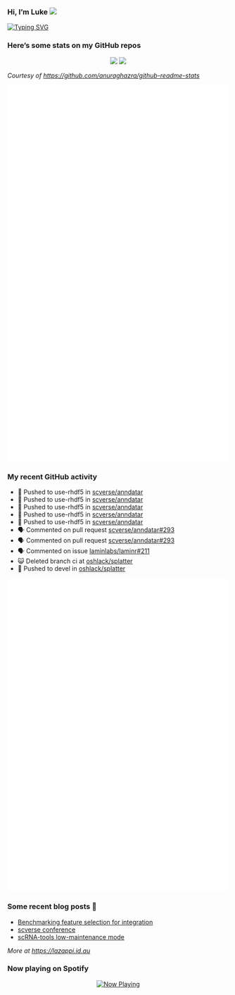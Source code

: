 
<!-- README.md is generated from README.Rmd. Please edit that file -->

### Hi, I’m Luke <img src="https://raw.githubusercontent.com/MartinHeinz/MartinHeinz/master/wave.gif" width="30px">

<!-- Customise this at https://readme-typing-svg.demolab.com -->

[![Typing
SVG](https://readme-typing-svg.demolab.com?font=Fira+Code&duration=3000&pause=200&color=9D24F7&center=true&random=true&width=435&lines=Data+scientist;Bioinformatician;Package+developer;Workflow+engineer)](https://git.io/typing-svg)

<!--
**lazappi/lazappi** is a ✨ _special_ ✨ repository because its `README.md` (this file) appears on your GitHub profile.
&#10;Here are some ideas to get you started:
&#10;- 🔭 I’m currently working on ...
- 🌱 I’m currently learning ...
- 👯 I’m looking to collaborate on ...
- 🤔 I’m looking for help with ...
- 💬 Ask me about ...
- 📫 How to reach me: ...
- 😄 Pronouns: ...
- ⚡ Fun fact: ...
-->

### Here’s some stats on my GitHub repos

<p align="center">
<img src="https://github-readme-stats.vercel.app/api?username=lazappi&count_private=true&show_icons=true&theme=buefy&hide_title=True">
<img src="https://github-readme-stats.vercel.app/api/top-langs/?username=lazappi&hide=html&theme=buefy&layout=compact">
</p>

*Courtesy of <https://github.com/anuraghazra/github-readme-stats>*

<p align="center" style="width:100%;">
<img src="https://github.com/lazappi/lazappi/raw/main/github-intro.svg">
</p>

### My recent GitHub activity

- 📨 Pushed to use-rhdf5 in
  [scverse/anndatar](https://github.com/scverse/anndatar)
- 📨 Pushed to use-rhdf5 in
  [scverse/anndatar](https://github.com/scverse/anndatar)
- 📨 Pushed to use-rhdf5 in
  [scverse/anndatar](https://github.com/scverse/anndatar)
- 📨 Pushed to use-rhdf5 in
  [scverse/anndatar](https://github.com/scverse/anndatar)
- 📨 Pushed to use-rhdf5 in
  [scverse/anndatar](https://github.com/scverse/anndatar)
- 🗣 Commented on pull request
  [scverse/anndatar#293](https://github.com/scverse/anndatar#293)
- 🗣 Commented on pull request
  [scverse/anndatar#293](https://github.com/scverse/anndatar#293)
- 🗣 Commented on issue
  [laminlabs/laminr#211](https://github.com/laminlabs/laminr#211)
- 😺 Deleted branch ci at
  [oshlack/splatter](https://github.com/oshlack/splatter)
- 📨 Pushed to devel in
  [oshlack/splatter](https://github.com/oshlack/splatter)

<p align="center" style="width:100%;">
<img src="https://github.com/lazappi/lazappi/raw/main/github-status.svg">
</p>

### Some recent blog posts 📝

- [Benchmarking feature selection for
  integration](https://lazappi.id.au/posts/2025-03-15-feature-selection-benchmark/)
- [scverse
  conference](https://lazappi.id.au/posts/2024-09-15-scverse-conference/)
- [scRNA-tools low-maintenance
  mode](https://lazappi.id.au/posts/2024-03-04-scRNAtools-low-maintenance/)

*More at <https://lazappi.id.au>*

### Now playing on Spotify

<p align="center">
<a href="https://now-playing-profile.lazappi.vercel.app/now-playing?open">
<img src="https://now-playing-profile.lazappi.vercel.app/now-playing" width="256" height="64" alt="Now Playing">
</a>
</p>
